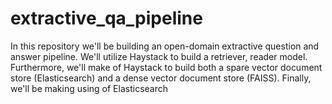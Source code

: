 # extractive_qa_pipeline

In this repository we'll be building an open-domain extractive question and answer pipeline.  We'll utilize Haystack to build a retriever, reader model.  Furthermore, we'll make of Haystack to build both a spare vector document store (Elasticsearch) and a dense vector document store (FAISS). Finally, we'll be making using of Elasticsearch 

